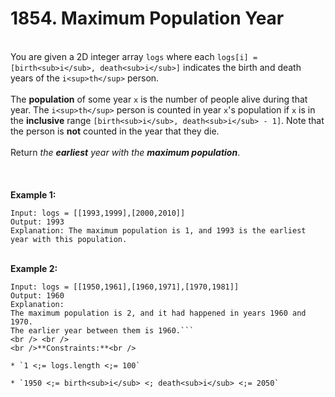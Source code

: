 # 1854. Maximum Population Year

<br />You are given a 2D integer array `logs` where each `logs[i] = [birth<sub>i</sub>, death<sub>i</sub>]` indicates the birth and death years of the `i<sup>th</sup>` person.<br />
<br />The **population** of some year `x` is the number of people alive during that year. The `i<sup>th</sup>` person is counted in year `x`'s population if `x` is in the **inclusive** range `[birth<sub>i</sub>, death<sub>i</sub> - 1]`. Note that the person is **not** counted in the year that they die.<br />
<br />Return <em>the **earliest** year with the **maximum population**</em>.<br />
<br /> <br />
<br />**Example 1:**<br />
```
Input: logs = [[1993,1999],[2000,2010]]
Output: 1993
Explanation: The maximum population is 1, and 1993 is the earliest year with this population.
```
<br />**Example 2:**<br />
```
Input: logs = [[1950,1961],[1960,1971],[1970,1981]]
Output: 1960
Explanation: 
The maximum population is 2, and it had happened in years 1960 and 1970.
The earlier year between them is 1960.```
<br /> <br />
<br />**Constraints:**<br />

* `1 <;= logs.length <;= 100`

* `1950 <;= birth<sub>i</sub> <; death<sub>i</sub> <;= 2050`